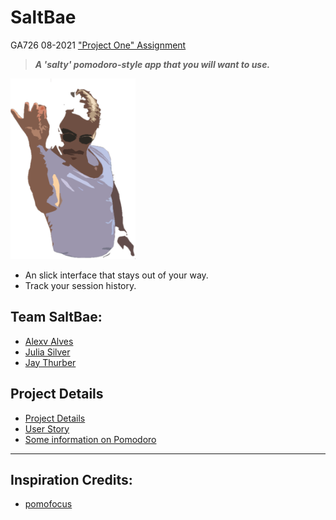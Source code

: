 # SaltBae  
GA726 08-2021
["Project One" Assignment](https://git.generalassemb.ly/wc-seir-726/project-one)

> ***A 'salty' pomodoro-style app that you will want to use.***

<img src="documentation/docs-assets/saltbaeclassic-cutout.png" alt="the man" style="width:200px;">

- An slick interface that stays out of your way.
- Track your session history.

## Team SaltBae: 

- [Alexv Alves](https://github.com/alxalves)
- [Julia Silver](https://github.com/joulesoix)
- [Jay Thurber](https://github.com/jthurber87)


## Project Details
- [Project Details](/documentation/project-details.md)
- [User Story](/documentation/user-story.md)
- [Some information on Pomodoro](/documentation/about-pomodoro.md)

---
## Inspiration Credits:
- [pomofocus](https://pomofocus.io/)
